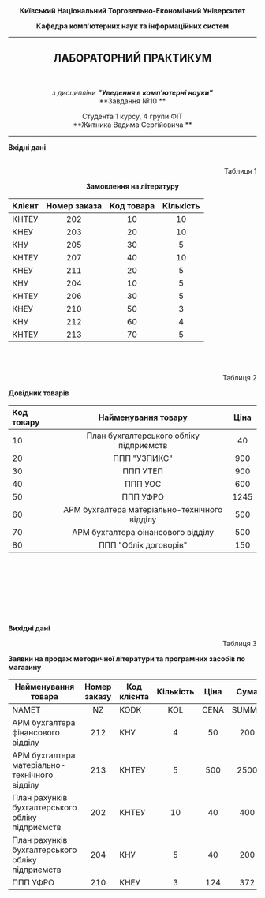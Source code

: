 <center> <b>
Київський Національний Торговельно-Економічний Університет

Кафедра комп'ютерних наук та інформаційних систем
</center></b>

---

<center><h2><b>ЛАБОРАТОРНИЙ ПРАКТИКУМ</b></h2><br>

*з дисципліни __"Уведення в комп'ютерні науки"__*<br>
**Завдання №10  **

Студента 1 курсу, 4 групи ФІТ<br>
**Житника Вадима Сергійовича ** </center>

---



**Вхідні дані**
<br><br>

<p align="right">Таблиця 1</p>
<center><b>Замовлення на літературу</b></center>

Клієнт | Номер заказа | Код товара | Кількість
:--- | :---: | :---: | :---: 
 КНТЕУ | 202 | 10 | 10
 КНЕУ | 203 | 20 | 10 
 КНУ | 205 | 30 | 5
 КНТЕУ | 207 | 40 | 10
 КНЕУ | 211 | 20 | 5
 КНУ | 204 | 10 | 5
 КНТЕУ | 206 | 30 | 5
 КНЕУ | 210 | 50 | 3
 КНУ | 212 | 60 | 4
 КНТЕУ | 213 | 70 | 5
<br><br>
<p align="right">Таблиця 2</p>
<b>Довідник товарів</b>

Код товару | Найменування товару | Ціна
:--- | :---: | :---: 
  10 | План бухгалтерського обліку підприємств | 40
  20 | ППП "УЗПИКС" | 900
  30 | ППП УТЕП | 900
  40 | ППП УОС | 600
  50 | ППП УФРО | 1245
  60 | АРМ бухгалтера матеріально-технічного відділу | 500
  70 | АРМ бухгалтера фінансового відділу | 500
  80 | ППП "Облік договорів" | 150

<br><br>
---
<br><br>

**Вихідні дані**

<p align="right">Таблиця 3</p>
<b>Заявки на продаж методичної літератури та програмних засобів по магазину</b>

Найменування товара | Номер заказу | Код клієнта| Кількість | Ціна | Сума
--- | :---: | --- | :---: | :---: | :---:
NAMET   |                                         NZ | KODK |   KOL | CENA |   SUMMA
АРМ бухгалтера фінансового відділу |               212 | КНУ |    4 |   50 |       200
АРМ бухгалтера матеріально-технічного відділу |    213 | КНТЕУ |  5 |   500 |      2500
План рахунків бухгалтерського обліку підприємств | 202 | КНТЕУ |  10 |  40 |       400
План рахунків бухгалтерського обліку підприємств | 204 | КНУ |    5 |   40 |       200
ППП УФРО | 210 | КНЕУ |   3 |   124 |      372
